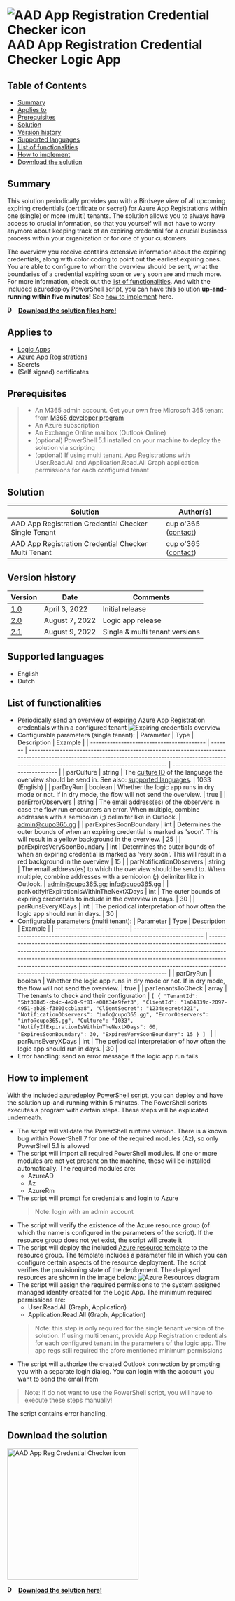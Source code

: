 # ![AAD App Registration Credential Checker icon](resources/aad-app-reg-credential-checker-icon-small.svg "AAD App Registration Credential Checker icon") AAD App Registration Credential Checker Logic App

## Table of Contents
  - [Summary](#summary)
  - [Applies to](#applies-to)
  - [Prerequisites](#prerequisites)
  - [Solution](#solution)
  - [Version history](#version-history)
  - [Supported languages](#supported-languages)
  - [List of functionalities](#list-of-functionalities)
  - [How to implement](#how-to-implement)
  - [Download the solution](#download-the-solution)

## Summary

This solution periodically provides you with a Birdseye view of all upcoming expiring credentials (certificate or secret) for Azure App Registrations within one (single) or more (multi) tenants. The solution allows you to always have access to crucial information, so that you yourself will not have to worry anymore about keeping track of an expiring credential for a crucial business process within your organization or for one of your customers.

The overview you receive contains extensive information about the expiring credentials, along with color coding to point out the earliest expiring ones. You are able to configure to whom the overview should be sent, what the boundaries of a credential expiring soon or very soon are and much more. For more information, check out the [list of functionalities](#list-of-functionalities). And with the included azuredeploy PowerShell script, you can have this solution **up-and-running within five minutes!** See [how to implement](#how-to-implement) here.


**[<img src="https://external-content.duckduckgo.com/iu/?u=https%3A%2F%2Fwww.iconsdb.com%2Ficons%2Fpreview%2Froyal-blue%2Fdata-transfer-download-xxl.png&f=1&nofb=1" alt="Download the solution files here!" style="width:15px;margin-right:10px;"/>__Download the solution files here!__](https://github.com/cupo365/aad-app-registration-credential-checker/releases/tag/v2.1.0)**

## Applies to

- [Logic Apps](https://docs.microsoft.com/en-us/azure/logic-apps/logic-apps-overview)
- [Azure App Registrations](https://docs.microsoft.com/en-us/azure/active-directory/develop/quickstart-register-app)
- Secrets
- (Self signed) certificates

## Prerequisites

> - An M365 admin account. Get your own free Microsoft 365 tenant from [M365 developer program](https://developer.microsoft.com/en-us/microsoft-365/dev-program)
> - An Azure subscription
> - An Exchange Online mailbox (Outlook Online)
> - (optional) PowerShell 5.1 installed on your machine to deploy the solution via scripting
> - (optional) If using multi tenant, App Registrations with User.Read.All and Application.Read.All Graph application permissions for each configured tenant

## Solution

| Solution                                              | Author(s)                                     |
| ----------------------------------------------------- | --------------------------------------------- |
| AAD App Registration Credential Checker Single Tenant | cup o'365 ([contact](mailto:info@cupo365.gg)) |
| AAD App Registration Credential Checker Multi Tenant  | cup o'365 ([contact](mailto:info@cupo365.gg)) |

## Version history

| Version                                                                                       | Date           | Comments                       |
| --------------------------------------------------------------------------------------------- | -------------- | ------------------------------ |
| [1.0](https://github.com/cupo365/aad-app-registration-credential-checker/releases/tag/v1.0.0) | April 3, 2022  | Initial release                |
| [2.0](https://github.com/cupo365/aad-app-registration-credential-checker/releases/tag/v2.0.0) | August 7, 2022 | Logic app release              |
| [2.1](https://github.com/cupo365/aad-app-registration-credential-checker/releases/tag/v2.1.0) | August 9, 2022 | Single & multi tenant versions |

## Supported languages

- English
- Dutch

## List of functionalities

- Periodically send an overview of expiring Azure App Registration credentials within a configured tenant
  ![Expiring credentials overview](resources/expiring-credentials-overview.png "Expiring credentials overview")
- Configurable parameters (single tenant):
  | Parameter                                 | Type    | Description                                                                                                                                                                                           | Example                           |
  | ----------------------------------------- | ------- | ----------------------------------------------------------------------------------------------------------------------------------------------------------------------------------------------------- | --------------------------------- |
  | parCulture                                | string  | The [culture ID](https://blog.muhimbi.com/2009/04/sharepoint-supported-languages-culture.html) of the language the overview should be send in. See also: [supported languages](#supported-languages). | 1033 (English)                    |
  | parDryRun                                 | boolean | Whether the logic app runs in dry mode or not. If in dry mode, the flow will not send the overview.                                                                                                   | true                              |
  | parErrorObservers                         | string  | The email address(es) of the observers in case the flow run encounters an error. When multiple, combine addresses with a semicolon (;) delimiter like in Outlook.                                     | admin@cupo365.gg                  |
  | parExpiresSoonBoundary                    | int     | Determines the outer bounds of when an expiring credential is marked as 'soon'. This will result in a yellow background in the overview.                                                              | 25                                |
  | parExpiresVerySoonBoundary                | int     | Determines the outer bounds of when an expiring credential is marked as 'very soon'. This will result in a red background in the overview                                                             | 15                                |
  | parNotificationObservers                  | string  | The email address(es) to which the overview should be send to. When multiple, combine addresses with a semicolon (;) delimiter like in Outlook.                                                       | admin@cupo365.gg; info@cupo365.gg |
  | parNotifyIfExpirationIsWithinTheNextXDays | int     | The outer bounds of expiring credentials to include in the overview in days.                                                                                                                          | 30                                |
  | parRunsEveryXDays                         | int     | The periodical interpretation of how often the logic app should run in days.                                                                                                                          | 30                                |
- Configurable parameters (multi tenant):
  | Parameter         | Type    | Description                                                                                         | Example                                                                                                                                                                                                                                                                                                                                                             |
  | ----------------- | ------- | --------------------------------------------------------------------------------------------------- | ------------------------------------------------------------------------------------------------------------------------------------------------------------------------------------------------------------------------------------------------------------------------------------------------------------------------------------------------------------------- |
  | parDryRun         | boolean | Whether the logic app runs in dry mode or not. If in dry mode, the flow will not send the overview. | true                                                                                                                                                                                                                                                                                                                                                                |
  | parTenantsToCheck | array   | The tenants to check and their configuration                                                        | ```[ { "TenantId": "5bf308d5-cb4c-4e20-9f81-e08f34a9fef3", "ClientId": "1a04839c-2097-4951-ab28-f3803ccb1aa8", "ClientSecret": "1234secret4321", "NotificationObservers": "info@cupo365.gg", "ErrorObservers": "info@cupo365.gg", "Culture": "1033", "NotifyIfExpirationIsWithinTheNextXDays": 60, "ExpiresSoonBoundary": 30, "ExpiresVerySoonBoundary": 15 } ] ``` |
  | parRunsEveryXDays | int     | The periodical interpretation of how often the logic app should run in days.                        | 30                                                                                                                                                                                                                                                                                                                                                                  |
- Error handling: send an error message if the logic app run fails

## How to implement

With the included [azuredeploy PowerShell script](https://github.com/cupo365/aad-app-registration-credential-checker/releases/tag/v2.1.0), you can deploy and have the solution up-and-running within 5 minutes. The PowerShell scripts executes a program with certain steps. These steps will be explicated underneath. 
- The script will validate the PowerShell runtime version. There is a known bug within PowerShell 7 for one of the required modules (Az), so only PowerShell 5.1 is allowed
- The script will import all required PowerShell modules. If one or more modules are not yet present on the machine, these will be installed automatically. The required modules are:
  - AzureAD
  - Az
  - AzureRm
- The script will prompt for credentials and login to Azure
  > Note: login with an admin account
- The script will verify the existence of the Azure resource group (of which the name is configured in the parameters of the script). If the resource group does not yet exist, the script will create it
- The script will deploy the included [Azure resource template](https://github.com/cupo365/aad-app-registration-credential-checker/releases/tag/v2.1.0) to the resource group. The template includes a parameter file in which you can configure certain aspects of the resource deployment. The script verifies the provisioning state of the deployment. The deployed resources are shown in the image below:
![Azure Resources diagram](resources/azure-diagram.png)
- The script will assign the required permissions to the system assigned managed identity created for the Logic App. The minimum required permissions are:
  - User.Read.All (Graph, Application)
  - Application.Read.All (Graph, Application)
  > Note: this step is only required for the single tenant version of the solution. If using multi tenant, provide App Registration credentials for each configured tenant in the parameters of the logic app. The app regs still required the afore mentioned minimum permissions
- The script will authorize the created Outlook connection by prompting you with a separate login dialog. You can login with the account you want to send the email from

> Note: if do not want to use the PowerShell script, you will have to execute these steps manually!

The script contains error handling.

## Download the solution

<img src="resources/aad-app-reg-credential-checker-icon-big.svg" alt="AAD App Reg Credential Checker icon" style="width:300px;"/>

**[<img src="https://external-content.duckduckgo.com/iu/?u=https%3A%2F%2Fwww.iconsdb.com%2Ficons%2Fpreview%2Froyal-blue%2Fdata-transfer-download-xxl.png&f=1&nofb=1" alt="Download the solution here!" style="width:15px;margin-right:10px;"/>__Download the solution here!__](https://github.com/cupo365/aad-app-registration-credential-checker/releases/tag/v2.1.0)**